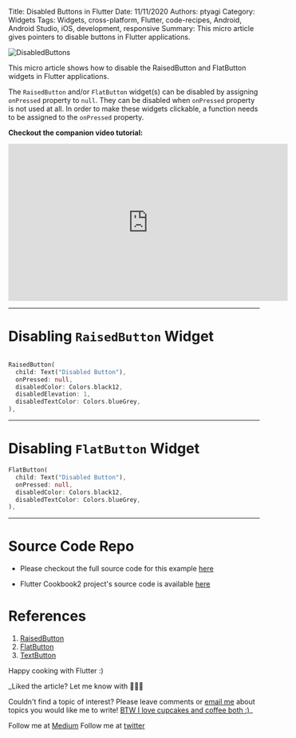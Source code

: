 Title: Disabled Buttons in Flutter
Date: 11/11/2020
Authors: ptyagi
Category: Widgets
Tags: Widgets, cross-platform, Flutter, code-recipes, Android, Android Studio, iOS, development, responsive
Summary: This micro article gives pointers to disable buttons in Flutter applications.

![DisabledButtons]({attach}../../images/flutter/disabled_buttons.jpg)


This micro article shows how to disable the RaisedButton and FlatButton widgets in Flutter applications.

The `RaisedButton` and/or `FlatButton` widget(s) can be disabled by assigning `onPressed` property to `null`. They can be disabled when `onPressed` property is not used at all. In order to make these widgets clickable, a function needs to be assigned to the `onPressed` property.

**Checkout the companion video tutorial:**

<iframe width="560" height="315" src="https://www.youtube.com/embed/TODO" frameborder="0" allow="accelerometer; autoplay; encrypted-media; gyroscope; picture-in-picture" allowfullscreen></iframe>

---

# Disabling `RaisedButton` Widget


```Dart

RaisedButton(
  child: Text("Disabled Button"),
  onPressed: null,
  disabledColor: Colors.black12,
  disabledElevation: 1,
  disabledTextColor: Colors.blueGrey,
),
```

---

# Disabling `FlatButton` Widget

```Dart
FlatButton(
  child: Text("Disabled Button"),
  onPressed: null,
  disabledColor: Colors.black12,
  disabledTextColor: Colors.blueGrey,
),
```

---

# Source Code Repo

* Please checkout the full source code for this example [here](https://github.com/ptyagicodecamp/flutter_cookbook2/blob/master/lib/buttons/disabled_buttons.dart)

* Flutter Cookbook2 project's source code is available [here](https://github.com/ptyagicodecamp/flutter_cookbook2)


# References
1. [RaisedButton](https://api.flutter.dev/flutter/material/RaisedButton-class.html)
2. [FlatButton](https://api.flutter.dev/flutter/material/FlatButton-class.html)
3. [TextButton](https://api.flutter.dev/flutter/material/TextButton-class.html)

Happy cooking with Flutter :)

_Liked the article? Let me know with 👏👏👏

Couldn't find a topic of interest? Please leave comments or [email me](mailto:ptyagicodecamp@gmail.com) about topics you would like me to write!
[BTW I love cupcakes and coffee both :)](https://www.paypal.me/pritya)_

Follow me at [Medium](https://medium.com/@ptyagicodecamp)
Follow me at [twitter](https://twitter.com/ptyagi13)
